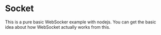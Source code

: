 # Socket
This is a pure basic WebSocker example with nodejs. You can get the basic idea about how WebSocket actually works from this.
